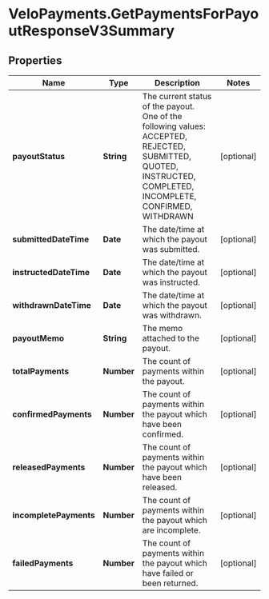 # VeloPayments.GetPaymentsForPayoutResponseV3Summary

## Properties

Name | Type | Description | Notes
------------ | ------------- | ------------- | -------------
**payoutStatus** | **String** | The current status of the payout. One of the following values: ACCEPTED, REJECTED, SUBMITTED, QUOTED, INSTRUCTED, COMPLETED, INCOMPLETE, CONFIRMED, WITHDRAWN | [optional] 
**submittedDateTime** | **Date** | The date/time at which the payout was submitted. | [optional] 
**instructedDateTime** | **Date** | The date/time at which the payout was instructed. | [optional] 
**withdrawnDateTime** | **Date** | The date/time at which the payout was withdrawn. | [optional] 
**payoutMemo** | **String** | The memo attached to the payout. | [optional] 
**totalPayments** | **Number** | The count of payments within the payout. | [optional] 
**confirmedPayments** | **Number** | The count of payments within the payout which have been confirmed. | [optional] 
**releasedPayments** | **Number** | The count of payments within the payout which have been released. | [optional] 
**incompletePayments** | **Number** | The count of payments within the payout which are incomplete. | [optional] 
**failedPayments** | **Number** | The count of payments within the payout which have failed or been returned. | [optional] 


